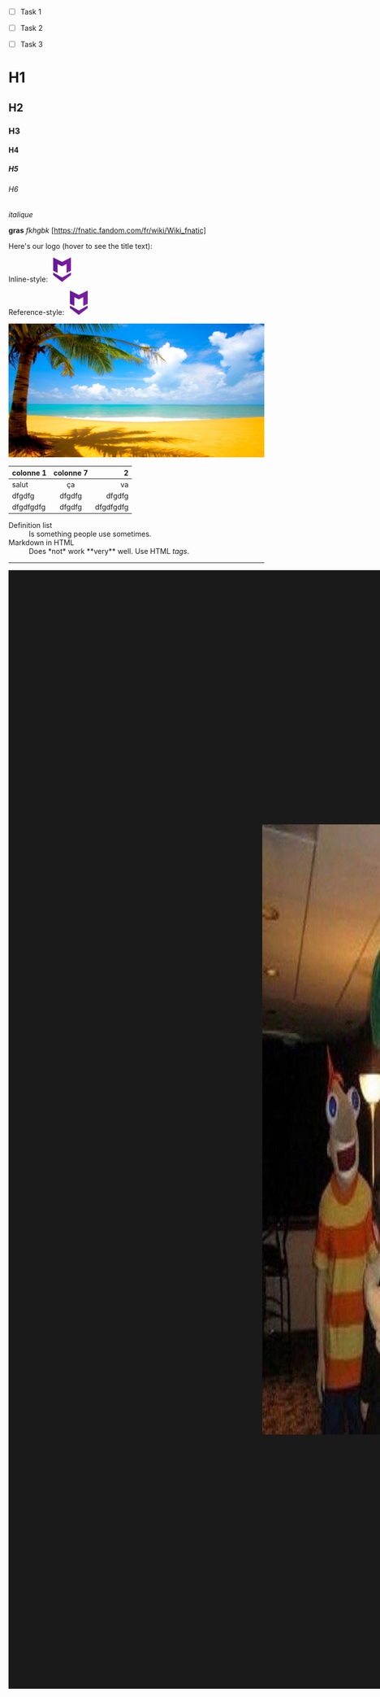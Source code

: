 - [ ] Task 1
- [ ] Task 2
- [ ] Task 3


# H1
## H2
### H3
#### H4
##### H5
###### H6

*italique* 

**gras**
*fkhgbk*
[https://fnatic.fandom.com/fr/wiki/Wiki_fnatic]

Here's our logo (hover to see the title text):

Inline-style: 
![alt text](https://github.com/adam-p/markdown-here/raw/master/src/common/images/icon48.png "Logo Title Text 1")

Reference-style: 
![alt text][logo]

[logo]: https://github.com/adam-p/markdown-here/raw/master/src/common/images/icon48.png "Logo Title Text 2"

![alt text](https://github.com/Roiib/td2MarkDown/blob/main/mer.jpg "Logo Title Text 1")


| colonne 1        | colonne 7          | 2  |
| ------------- |:-------------:| -----:|
| salut      | ça |                  va |
| dfgdfg      | dfgdfg      |   dfgdfg |
| dfgdfgdfg | dfgdfg     |    dfgdfgdfg |

<dl>
  <dt>Definition list</dt>
  <dd>Is something people use sometimes.</dd>

  <dt>Markdown in HTML</dt>
  <dd>Does *not* work **very** well. Use HTML <em>tags</em>.</dd>
</dl>

---

<a href="https://www.youtube.com/watch?v=QGJ-3jOBSUw" target="_blank" ><img src="https://github.com/Roiib/td2MarkDown/blob/main/phin.jpg" 
alt="IMAGE ALT TEXT HERE" width="2000" height="1200" border="500" />


